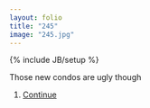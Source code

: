 ```yaml
---
layout: folio
title: "245"
image: "245.jpg"
---
```

{% include JB/setup %}

<div class="copy">
	<p>Those new condos are ugly though</p>
</div>

<div class="choice">
	<ol>
		<li><a href="246.html">
			Continue
</a></li>
	</ol>
</div>
